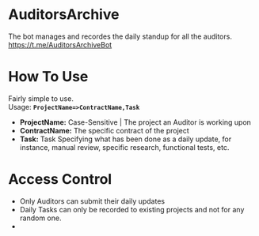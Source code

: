 # AuditorsArchive  
The bot manages and recordes the daily standup for all the auditors.  
https://t.me/AuditorsArchiveBot

# How To Use  
Fairly simple to use.  
Usage: **`ProjectName=>ContractName,Task`**
+ **ProjectName:** Case-Sensitive | The project an Auditor is working upon
+ **ContractName:** The specific contract of the project
+ **Task:** Task Specifying what has been done as a daily update, for instance, manual review, specific research, functional tests, etc.

# Access Control  
+ Only Auditors can submit their daily updates
+ Daily Tasks can only be recorded to existing projects and not for any random one.
+ 
